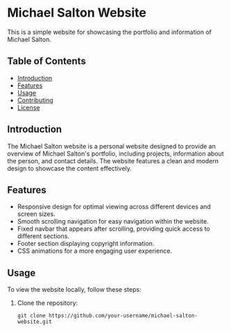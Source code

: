 # Michael Salton Website

This is a simple website for showcasing the portfolio and information of Michael Salton.

## Table of Contents

- [Introduction](#introduction)
- [Features](#features)
- [Usage](#usage)
- [Contributing](#contributing)
- [License](#license)

## Introduction

The Michael Salton website is a personal website designed to provide an overview of Michael Salton's portfolio, including projects, information about the person, and contact details. The website features a clean and modern design to showcase the content effectively.

## Features

- Responsive design for optimal viewing across different devices and screen sizes.
- Smooth scrolling navigation for easy navigation within the website.
- Fixed navbar that appears after scrolling, providing quick access to different sections.
- Footer section displaying copyright information.
- CSS animations for a more engaging user experience.

## Usage

To view the website locally, follow these steps:

1. Clone the repository:

   ```shell
   git clone https://github.com/your-username/michael-salton-website.git
